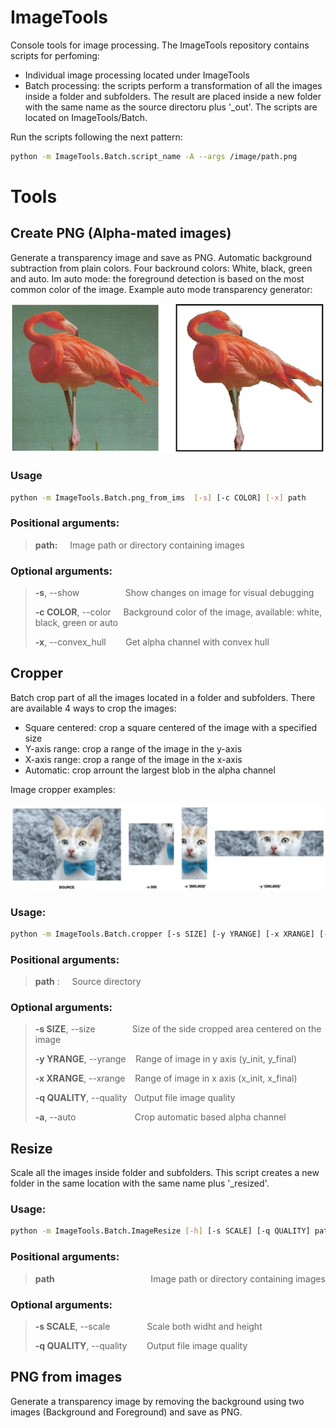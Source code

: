 # ImageTools
Console tools for image processing. The ImageTools repository contains scripts for perfoming:
- Individual image processing located under ImageTools 
- Batch processing: the scripts perform a transformation of all the images inside a folder and subfolders. The result are placed inside a new folder with the same name as the source directoru plus '_out'. The scripts are located on ImageTools/Batch.

Run the scripts following the next pattern:

```bash
python -m ImageTools.Batch.script_name -A --args /image/path.png
```

# Tools
## Create PNG (Alpha-mated images)
Generate a transparency image and save as PNG. Automatic background subtraction from plain colors. Four backround colors: White, black, green and auto. Im auto mode: the foreground detection is based on the most common color of the image. Example auto mode transparency generator:

![alt text](https://github.com/juancc/ImageTools/blob/main/Assets/Img/ex_create_png.png?raw=true)

 ### Usage
```bash
python -m ImageTools.Batch.png_from_ims  [-s] [-c COLOR] [-x] path
```

### Positional arguments:
> __path:__     Image path or directory containing images

### Optional arguments:
> __-s__, --show &emsp;&emsp;&emsp;       Show changes on image for visual debugging
> 
> __-c COLOR__, --color     Background color of the image, available: white, black, green or auto
>
> __-x__, --convex_hull        Get alpha channel with convex hull



## Cropper
Batch crop part of all the images located in a folder and subfolders. There are available 4 ways to crop the images:
- Square centered: crop a square centered of the image with a specified size 
- Y-axis range: crop a range of the image in the y-axis
- X-axis range: crop a range of the image in the x-axis
- Automatic: crop arrount the largest blob in the alpha channel

Image cropper examples:

![alt text](https://github.com/juancc/ImageTools/blob/main/Assets/Img/ex_cropper.png?raw=true)


### Usage: 
```bash
python -m ImageTools.Batch.cropper [-s SIZE] [-y YRANGE] [-x XRANGE] [-q QUALITY] [-a] path
```

### Positional arguments:
>  __path__ :     Source directory

### Optional arguments:
>  __-s SIZE__, --size               Size of the side cropped area centered on the image
>  
>  __-y YRANGE__, --yrange     Range of image in y axis (y_init, y_final)
>  
>  __-x XRANGE__, --xrange     Range of image in x axis (x_init, x_final)
>  
>  __-q QUALITY__, --quality    Output file image quality
>  
>  __-a__, --auto                        Crop automatic based alpha channel



## Resize
Scale all the images inside folder and subfolders. This script creates a new folder in the same location with the same name plus '_resized'. 

### Usage:
```bash
python -m ImageTools.Batch.ImageResize [-h] [-s SCALE] [-q QUALITY] path
```

### Positional arguments:

>  __path__                                       Image path or directory containing images

### Optional arguments:

>  __-s SCALE__, --scale               Scale both widht and height
>                        
>  __-q QUALITY__, --quality        Output file image quality
>                        


## PNG from images
Generate a transparency image by removing the background using two images (Background and Foreground) and save as PNG. 



